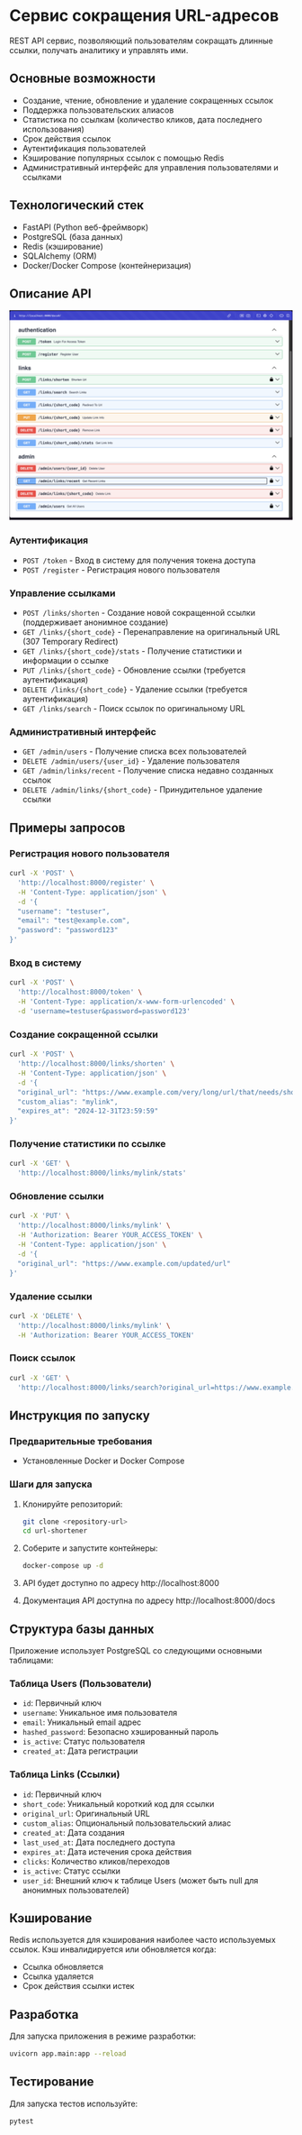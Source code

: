 # Сервис сокращения URL-адресов

REST API сервис, позволяющий пользователям сокращать длинные ссылки, получать аналитику и управлять ими.

## Основные возможности

- Создание, чтение, обновление и удаление сокращенных ссылок
- Поддержка пользовательских алиасов
- Статистика по ссылкам (количество кликов, дата последнего использования)
- Срок действия ссылок
- Аутентификация пользователей
- Кэширование популярных ссылок с помощью Redis
- Административный интерфейс для управления пользователями и ссылками

## Технологический стек

- FastAPI (Python веб-фреймворк)
- PostgreSQL (база данных)
- Redis (кэширование)
- SQLAlchemy (ORM)
- Docker/Docker Compose (контейнеризация)

## Описание API


![local deploy](assets/image.png)

### Аутентификация

- `POST /token` - Вход в систему для получения токена доступа
- `POST /register` - Регистрация нового пользователя

### Управление ссылками

- `POST /links/shorten` - Создание новой сокращенной ссылки (поддерживает анонимное создание)
- `GET /links/{short_code}` - Перенаправление на оригинальный URL (307 Temporary Redirect)
- `GET /links/{short_code}/stats` - Получение статистики и информации о ссылке
- `PUT /links/{short_code}` - Обновление ссылки (требуется аутентификация)
- `DELETE /links/{short_code}` - Удаление ссылки (требуется аутентификация)
- `GET /links/search` - Поиск ссылок по оригинальному URL

### Административный интерфейс

- `GET /admin/users` - Получение списка всех пользователей
- `DELETE /admin/users/{user_id}` - Удаление пользователя
- `GET /admin/links/recent` - Получение списка недавно созданных ссылок
- `DELETE /admin/links/{short_code}` - Принудительное удаление ссылки

## Примеры запросов

### Регистрация нового пользователя

```bash
curl -X 'POST' \
  'http://localhost:8000/register' \
  -H 'Content-Type: application/json' \
  -d '{
  "username": "testuser",
  "email": "test@example.com",
  "password": "password123"
}'
```

### Вход в систему

```bash
curl -X 'POST' \
  'http://localhost:8000/token' \
  -H 'Content-Type: application/x-www-form-urlencoded' \
  -d 'username=testuser&password=password123'
```

### Создание сокращенной ссылки

```bash
curl -X 'POST' \
  'http://localhost:8000/links/shorten' \
  -H 'Content-Type: application/json' \
  -d '{
  "original_url": "https://www.example.com/very/long/url/that/needs/shortening",
  "custom_alias": "mylink",
  "expires_at": "2024-12-31T23:59:59"
}'
```

### Получение статистики по ссылке

```bash
curl -X 'GET' \
  'http://localhost:8000/links/mylink/stats'
```

### Обновление ссылки

```bash
curl -X 'PUT' \
  'http://localhost:8000/links/mylink' \
  -H 'Authorization: Bearer YOUR_ACCESS_TOKEN' \
  -H 'Content-Type: application/json' \
  -d '{
  "original_url": "https://www.example.com/updated/url"
}'
```

### Удаление ссылки

```bash
curl -X 'DELETE' \
  'http://localhost:8000/links/mylink' \
  -H 'Authorization: Bearer YOUR_ACCESS_TOKEN'
```

### Поиск ссылок

```bash
curl -X 'GET' \
  'http://localhost:8000/links/search?original_url=https://www.example.com/very/long/url/that/needs/shortening'
```

## Инструкция по запуску

### Предварительные требования

- Установленные Docker и Docker Compose

### Шаги для запуска

1. Клонируйте репозиторий:
   ```bash
   git clone <repository-url>
   cd url-shortener
   ```

2. Соберите и запустите контейнеры:
   ```bash
   docker-compose up -d
   ```

3. API будет доступно по адресу http://localhost:8000

4. Документация API доступна по адресу http://localhost:8000/docs

## Структура базы данных

Приложение использует PostgreSQL со следующими основными таблицами:

### Таблица Users (Пользователи)

- `id`: Первичный ключ
- `username`: Уникальное имя пользователя
- `email`: Уникальный email адрес
- `hashed_password`: Безопасно хэшированный пароль
- `is_active`: Статус пользователя
- `created_at`: Дата регистрации

### Таблица Links (Ссылки)

- `id`: Первичный ключ
- `short_code`: Уникальный короткий код для ссылки
- `original_url`: Оригинальный URL
- `custom_alias`: Опциональный пользовательский алиас
- `created_at`: Дата создания
- `last_used_at`: Дата последнего доступа
- `expires_at`: Дата истечения срока действия
- `clicks`: Количество кликов/переходов
- `is_active`: Статус ссылки
- `user_id`: Внешний ключ к таблице Users (может быть null для анонимных пользователей)

## Кэширование

Redis используется для кэширования наиболее часто используемых ссылок. Кэш инвалидируется или обновляется когда:

- Ссылка обновляется
- Ссылка удаляется
- Срок действия ссылки истек

## Разработка

Для запуска приложения в режиме разработки:

```bash
uvicorn app.main:app --reload
```

## Тестирование

Для запуска тестов используйте:

```bash
pytest
```

